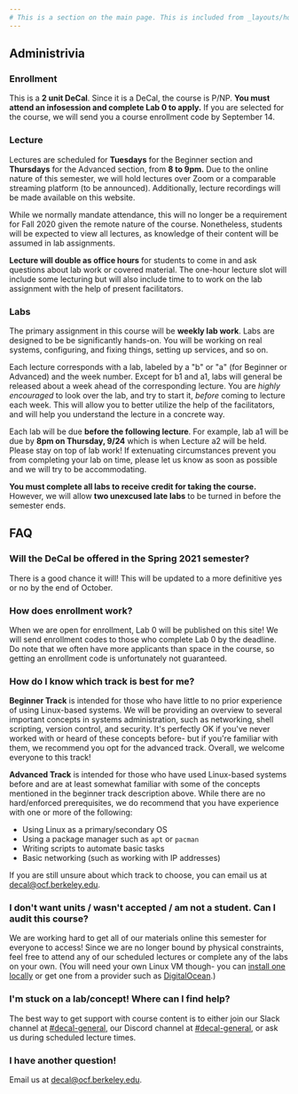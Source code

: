 ```yaml
---
# This is a section on the main page. This is included from _layouts/home.html.
---
```

## Administrivia

### Enrollment
This is a **2 unit DeCal**. Since it is a DeCal, the course is P/NP. **You must
attend an infosession and complete Lab 0 to apply.** If you are selected for the
course, we will send you a course enrollment code by September 14.

### Lecture
Lectures are scheduled for **Tuesdays** for the Beginner section and
**Thursdays** for the Advanced section, from **8 to 9pm.** Due to the online
nature of this semester, we will hold lectures over Zoom or a comparable
streaming platform (to be announced). Additionally, lecture recordings will
be made available on this website.

<!-- Not applicable for fa20
OCF Lab, located at 171 MLK (MLK basement down the hall from the student store).
**Attendance is mandatory, with two allowed unexcused absences.** Some other
conflicts, such as exams, may be excused if you provide prior notice. Please only
come to the lab on the day corresponding to the section you are in.
 -->

While we normally mandate attendance, this will no longer be a requirement for
Fall 2020 given the remote nature of the course. Nonetheless, students will be
expected to view all lectures, as knowledge of their content will be assumed in
lab assignments.

**Lecture will double as office hours** for students to come in and ask
questions about lab work or covered material. The one-hour lecture slot will 
include some lecturing but will also include time to to work on the lab assignment
with the help of present facilitators. 

<!-- Not applicable for fa20
Note that we only have 30 computers in the lab,
but 40 people are enrolled in each course, so **please bring a laptop** if you
can. -->

### Labs
The primary assignment in this course will be **weekly lab work**.
Labs are designed to be be significantly hands-on. You will be working on
real systems, configuring, and fixing things, setting up services, and so on.

Each lecture corresponds with a lab, labeled by a "b" or "a" (for Beginner or
Advanced) and the week number. Except for b1 and a1, labs will general be
released about a week ahead of the corresponding lecture. You are *highly
encouraged* to look over the lab, and try to start it, *before* coming to
lecture each week. This will allow you to better utilize the help of the
facilitators, and will help you understand the lecture in a concrete way.

Each lab will be due **before the following lecture**. For example, lab a1 will
be due by **8pm on Thursday, 9/24** which is when Lecture a2 will be held. Please stay on
top of lab work! If extenuating circumstances prevent you from completing your
lab on time, please let us know as soon as possible and we will try to be
accommodating.

**You must complete all labs to receive credit for taking the course.** However,
we will allow **two unexcused late labs** to be turned in before the semester ends. 

## FAQ

### Will the DeCal be offered in the Spring 2021 semester?
There is a good chance it will! This will be updated to a more definitive yes or no by the end of October.

### How does enrollment work?
When we are open for enrollment, Lab 0 will be published on this site! We will send enrollment codes to those who complete Lab 0 by the deadline. Do note that we often have more applicants than space in the course, so getting an enrollment code is unfortunately not guaranteed.

### How do I know which track is best for me?
**Beginner Track** is intended for those who have little to no prior experience of
using Linux-based systems. We will be providing an overview to several important
concepts in systems administration, such as networking, shell scripting, version
control, and security. It's perfectly OK if you've never worked with or heard of
these concepts before- but if you're familiar with them, we recommend you opt
for the advanced track. Overall, we welcome everyone to this track!

**Advanced Track** is intended for those who have used Linux-based systems before
and are at least somewhat familiar with some of the concepts mentioned in the
beginner track description above. While there are no hard/enforced prerequisites,
we do recommend that you have experience with one or more of the following:
 - Using Linux as a primary/secondary OS
 - Using a package manager such as `apt` or `pacman`
 - Writing scripts to automate basic tasks
 - Basic networking (such as working with IP addresses)

If you are still unsure about which track to choose,
you can email us at [decal@ocf.berkeley.edu][email].

### I don't want units / wasn't accepted / am not a student. Can I audit this course?
We are working hard to get all of our materials online this semester for everyone to
access! Since we are no longer bound by physical constraints, feel free to attend
any of our scheduled lectures or complete any of the labs on your own. (You will
need your own Linux VM though- you can 
[install one locally](https://blog.storagecraft.com/the-dead-simple-guide-to-installing-a-linux-virtual-machine-on-windows/)
or get one from a provider such as [DigitalOcean](https://www.digitalocean.com/).)

### I'm stuck on a lab/concept! Where can I find help?
The best way to get support with course content is to either join our Slack channel at [#decal-general][slack], our Discord channel at [#decal-general][discord], or
ask us during scheduled lecture times.

### I have another question!
Email us at [decal@ocf.berkeley.edu][email].

[email]: mailto:decal@ocf.berkeley.edu
[slack]: https://fco.slack.com/archives/CN0FQ9BUN
[discord]: https://ocf.io/discord